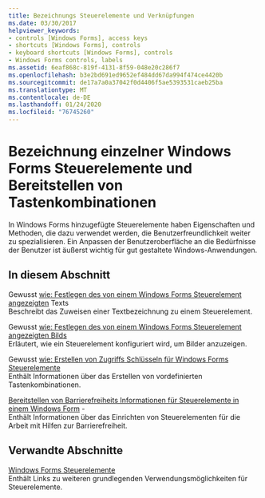 ```yaml
---
title: Bezeichnungs Steuerelemente und Verknüpfungen
ms.date: 03/30/2017
helpviewer_keywords:
- controls [Windows Forms], access keys
- shortcuts [Windows Forms], controls
- keyboard shortcuts [Windows Forms], controls
- Windows Forms controls, labels
ms.assetid: 6eaf868c-819f-4131-8f59-048e20c286f7
ms.openlocfilehash: b3e2bd691ed9652ef484dd67da994f474ce4420b
ms.sourcegitcommit: de17a7a0a37042f0d4406f5ae5393531caeb25ba
ms.translationtype: MT
ms.contentlocale: de-DE
ms.lasthandoff: 01/24/2020
ms.locfileid: "76745260"
---
```

# <a name="label-individual-windows-forms-controls-and-provide-shortcuts"></a>Bezeichnung einzelner Windows Forms Steuerelemente und Bereitstellen von Tastenkombinationen

In Windows Forms hinzugefügte Steuerelemente haben Eigenschaften und Methoden, die dazu verwendet werden, die Benutzerfreundlichkeit weiter zu spezialisieren. Ein Anpassen der Benutzeroberfläche an die Bedürfnisse der Benutzer ist äußerst wichtig für gut gestaltete Windows-Anwendungen.

## <a name="in-this-section"></a>In diesem Abschnitt

Gewusst [wie: Festlegen des von einem Windows Forms Steuerelement angezeigten](how-to-set-the-text-displayed-by-a-windows-forms-control.md) Texts\
Beschreibt das Zuweisen einer Textbezeichnung zu einem Steuerelement.

Gewusst [wie: Festlegen des von einem Windows Forms Steuerelement angezeigten Bilds](how-to-set-the-image-displayed-by-a-windows-forms-control.md)\
Erläutert, wie ein Steuerelement konfiguriert wird, um Bilder anzuzeigen.

Gewusst [wie: Erstellen von Zugriffs Schlüsseln für Windows Forms Steuerelemente](how-to-create-access-keys-for-windows-forms-controls.md)\
Enthält Informationen über das Erstellen von vordefinierten Tastenkombinationen.

[Bereitstellen von Barrierefreiheits Informationen für Steuerelemente in einem Windows Form](providing-accessibility-information-for-controls-on-a-windows-form.md) -\
Enthält Informationen über das Einrichten von Steuerelementen für die Arbeit mit Hilfen zur Barrierefreiheit.

## <a name="related-sections"></a>Verwandte Abschnitte

[Windows Forms Steuerelemente](index.md)\
Enthält Links zu weiteren grundlegenden Verwendungsmöglichkeiten für Steuerelemente.
